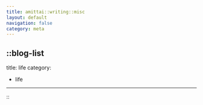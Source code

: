 ```yaml
---
title: amittai::writing::misc
layout: default
navigation: false
category: meta
---
```


::blog-list
---
title: life
category:
  - life
---
::
